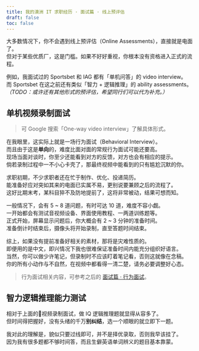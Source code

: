 ```yaml
---
title: 我的澳洲 IT 求职经历 · 面试篇 · 线上预评估
draft: false
toc: false
---
```


大多数情况下，你不会遇到线上预评估（Online Assessments），直接就是电面了。  
但对于某些优质厂，这是门槛。如果不好好重视，你根本没有资格进入正式的流程。

例如，我面试过的 Sportsbet 和 IAG 都有「单机问答」的 video interview。  
而 Sportsbet 在这之前还有类似「智力 + 逻辑推理」的 ability assessments。  
*（TODO：或许还有其他形式的预评估，希望同行们可以代为补充。）*

## 单机视频录制面试

> 可 Google 搜索「One-way video interview」了解具体形式。

在我眼里，这实际上就是一场行为面试（Behavioral Interview）。  
而且由于这是**单向**的，难度比面对面的常规行为面试可能还要高。  
现场当面对谈时，你至少还能看到对方的反馈，对方也会有相应的提示。  
倘若录制过程中一不小心卡壳了，那最终视频中能看到的只有尴尬沉默的你。

求职初期，不少求职者还在忙于制作、优化、投递简历。  
能准备好应对突如其来的电面已实属不易，更别说要兼顾之后的流程了。  
这好比期末考，某科目猝不及防地提前了，这将非常被动，结果可想而知。

一般情况下，会有 5 ~ 8 道问题，有时可达 10 道，难度不容小觑。  
一开始都会有测试音视频设备、界面使用教程、一两道训练题等。  
正式开始，屏幕显示问题后，你大概会有 2 ~ 3 分钟的准备时间。  
准备倒计时结束后，摄像头将开始录制，直至答题时间结束。

综上，如果没有提前准备好相关的素材，那将是灾难性质的。  
即便用的是中文，即兴情况下我也很难保证准备时间内能充分组织好语言。  
当然，你可以做少许笔记，但录制时不应该盯着笔记看，否则这就像在念稿。  
你的所有小动作与不自然，在视频中都看得一清二楚，请务必要调整好心态。

> 行为面试相关内容，可参考之后的 [面试篇 · 行为面试](TODO:link)。

## 智力逻辑推理能力测试

相对于上面的视频录制面试，做 IQ 逻辑推理题就显得从容多了。  
但时间得把握好，没有头绪的千万**别纠结**，选一个顺眼的就立即下一题。

我对此的理解是，貌似只要过线即可，并不是择优录取，否则我早该挂了。  
因为我有很多题都不够时间答，而且生僻英语单词辨义的题目基本靠蒙。
